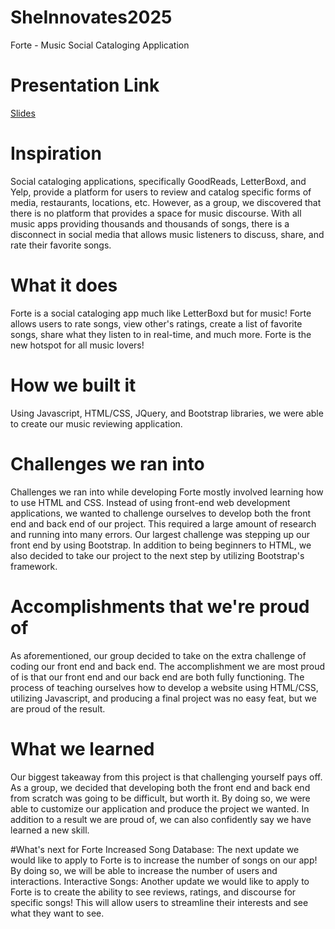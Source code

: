 # SheInnovates2025
Forte - Music Social Cataloging Application

# Presentation Link
[Slides](https://docs.google.com/presentation/d/1M1NxWjw02jobOTUBRdc5pT4UBrFtfAaI/edit?usp=sharing&ouid=112569853310239152633&rtpof=true&sd=true)

# Inspiration
Social cataloging applications, specifically GoodReads, LetterBoxd, and Yelp, provide a platform for users to review and catalog specific forms of media, restaurants, locations, etc. However, as a group, we discovered that there is no platform that provides a space for music discourse. With all music apps providing thousands and thousands of songs, there is a disconnect in social media that allows music listeners to discuss, share, and rate their favorite songs.

# What it does
Forte is a social cataloging app much like LetterBoxd but for music! Forte allows users to rate songs, view other's ratings, create a list of favorite songs, share what they listen to in real-time, and much more. Forte is the new hotspot for all music lovers!

# How we built it
Using Javascript, HTML/CSS, JQuery, and Bootstrap libraries, we were able to create our music reviewing application.

# Challenges we ran into
Challenges we ran into while developing Forte mostly involved learning how to use HTML and CSS. Instead of using front-end web development applications, we wanted to challenge ourselves to develop both the front end and back end of our project. This required a large amount of research and running into many errors. Our largest challenge was stepping up our front end by using Bootstrap. In addition to being beginners to HTML, we also decided to take our project to the next step by utilizing Bootstrap's framework.

# Accomplishments that we're proud of
As aforementioned, our group decided to take on the extra challenge of coding our front end and back end. The accomplishment we are most proud of is that our front end and our back end are both fully functioning. The process of teaching ourselves how to develop a website using HTML/CSS, utilizing Javascript, and producing a final project was no easy feat, but we are proud of the result.

# What we learned
Our biggest takeaway from this project is that challenging yourself pays off. As a group, we decided that developing both the front end and back end from scratch was going to be difficult, but worth it. By doing so, we were able to customize our application and produce the project we wanted. In addition to a result we are proud of, we can also confidently say we have learned a new skill.

#What's next for Forte
Increased Song Database: The next update we would like to apply to Forte is to increase the number of songs on our app! By doing so, we will be able to increase the number of users and interactions.
Interactive Songs: Another update we would like to apply to Forte is to create the ability to see reviews, ratings, and discourse for specific songs! This will allow users to streamline their interests and see what they want to see.
